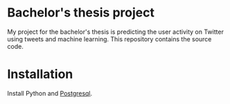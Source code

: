 # Bachelor's thesis project

My project for the bachelor's thesis is predicting the user activity on Twitter using tweets and machine learning. This repository contains the source code.

# Installation

Install Python and [Postgresql](https://www.digitalocean.com/community/tutorials/how-to-install-and-use-postgresql-on-ubuntu-16-04).
